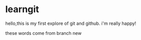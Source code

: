 # learngit



hello,this is my first explore of git and github.
i'm really happy!

these words come from branch new


